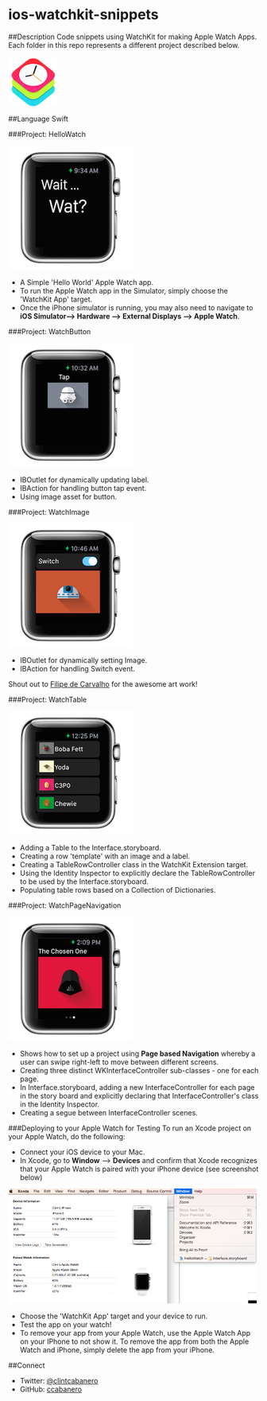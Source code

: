 ios-watchkit-snippets
=====================

##Description
Code snippets using WatchKit for making Apple Watch Apps.  Each folder in this repo represents a different project described below.

![icon](imgs/watchkit.png)

##Language
Swift

###Project: HelloWatch

![icon](imgs/screen_hello.png)

* A Simple 'Hello World' Apple Watch app.
* To run the Apple Watch app in the Simulator, simply choose the 'WatchKit App' target.
* Once the iPhone simulator is running, you may also need to navigate to __iOS Simulator--> Hardware --> External Displays --> Apple Watch__.

###Project: WatchButton

![icon](imgs/screen_button.png)

* IBOutlet for dynamically updating label. 
* IBAction for handling button tap event.
* Using image asset for button.

###Project: WatchImage

![icon](imgs/screen_image.png)

* IBOutlet for dynamically setting Image.
* IBAction for handling Switch event.

Shout out to [Filipe de Carvalho](https://www.behance.net/gallery/17998561/Star-Wars-Long-Shadow-Flat-Design-Icons) for the awesome art work!

###Project: WatchTable

![icon](imgs/screen_table.png)

* Adding a Table to the Interface.storyboard.
* Creating a row 'template' with an image and a label.
* Creating a TableRowController class in the WatchKit Extension target.
* Using the Identity Inspector to explicitly declare the TableRowController to be used by the Interface.storyboard.
* Populating table rows based on a Collection of Dictionaries.

###Project: WatchPageNavigation

![icon](imgs/screen_page_navigation.png)

* Shows how to set up a project using __Page based Navigation__ whereby a user can swipe right-left to move between different screens.
* Creating three distinct WKInterfaceController sub-classes - one for each page.
* In Interface.storyboard, adding a new InterfaceController for each page in the story board and explicitly declaring that InterfaceController's class in the Identity Inspector.
* Creating a segue between InterfaceController scenes.

###Deploying to your Apple Watch for Testing
To run an Xcode project on your Apple Watch, do the following:

* Connect your iOS device to your Mac.
* In Xcode, go to __Window__ --> __Devices__ and confirm that Xcode recognizes that your Apple Watch is paired with your iPhone device (see screenshot below)

![icon](imgs/xcode_devices.png)

* Choose the 'WatchKit App' target and your device to run. 
* Test the app on your watch!
* To remove your app from your Apple Watch, use the Apple Watch App on your IPhone to not show it.  To remove the app from both the Apple Watch and iPhone, simply delete the app from your iPhone.

##Connect
* Twitter: [@clintcabanero](http://twitter.com/clintcabanero)
* GitHub: [ccabanero](http:///github.com/ccabanero)